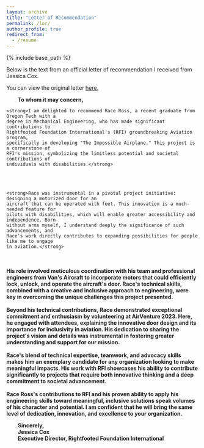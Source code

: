 ```yaml
---
layout: archive
title: "Letter of Recommendation"
permalink: /lor/
author_profile: true
redirect_from:
  - /resume
---
```


<style type="text/css"> 
 
.tab {  
		margin-left: 30px;  
 	} 

.doubletab {
        margin-left: 65px;
    }

.tabfixed {
        margin-left: 30px;
    }
 
</style> 

{% include base_path %}

Below is the text from an official letter of recommendation I received from Jessica Cox.

You can view the original letter [here.](https://drive.google.com/file/d/15cFoBIbG7-EmXWUMmVzj_KjlbFT-DmX2/view?usp=sharing)

<p class="tab">
    <strong>To whom it may concern,</strong>
</p>
<p class="doubletab">

    <strong>I am delighted to recommend Race Ross, a recent graduate from Oregon Tech with a
    degree in Mechanical Engineering, who has made significant contributions to
    Rightfooted Foundation International's (RFI) groundbreaking Aviation program,
    specifically in developing "The Impossible Airplane." This project is a cornerstone of
    RFI's mission, symbolizing the limitless potential and societal contributions of
    individuals with disabilities.</strong>
<br>
<br>

    <strong>Race was instrumental in a pivotal project initiative: designing a motorized door for an
    aircraft that can be operated with feet. This innovation is a much-needed feature for
    pilots with disabilities, which will enable greater accessibility and independence. Born
    without arms myself, I understand deeply the significance of such advancements, and
    Race's work directly contributes to expanding possibilities for people like me to engage
    in aviation.</strong>
<br>
<br>
    <strong>His role involved meticulous coordination with his team and professional engineers
    from Van's Aircraft to incorporate motors that could efficiently lock, unlock, and operate
    the aircraft's door. Race's technical skills, combined with a creative and inclusive
    approach to engineering, were key in overcoming the unique challenges this project
    presented.</strong>
<br>
<br>
    <strong>Beyond his technical contributions, Race demonstrated exceptional commitment and
    enthusiasm by volunteering at AirVenture 2023. Here, he engaged with attendees,
    explaining the innovative door design and its importance for inclusivity in aviation. His
    dedication to sharing the project's vision and details was instrumental in fostering
    greater understanding and support for our mission.</strong>
<br>
<br>
    <strong>Race's blend of technical expertise, teamwork, and advocacy skills makes him an
    exemplary candidate for any organization looking to make meaningful impacts. His
    work with RFI showcases his ability to contribute significantly to projects that require
    both innovative thinking and a deep commitment to societal advancement.</strong>
<br>
<br>
    <strong>Race Ross's contributions to RFI and his proven ability to apply his engineering skills
    toward meaningful, inclusive solutions speak volumes of his character and potential. I
    am confident that he will bring the same level of dedication, innovation, and excellence
    to your organization.</strong>
</p>
<p class="tab">
    <strong>Sincerely,</strong>
<br>
    <strong>Jessica Cox</strong>
<br>
    <strong>Executive Director, Rightfooted Foundation International</strong>
</p>

